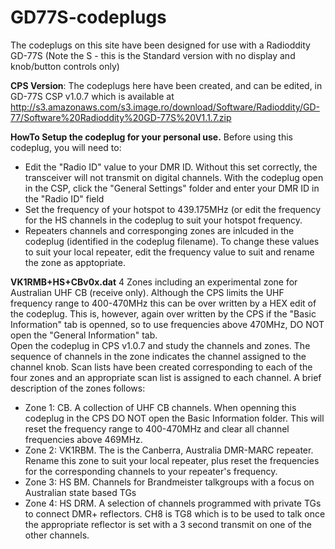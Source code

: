# GD77S-codeplugs
The codeplugs on this site have been designed for use with a Radioddity GD-77S (Note the S - this is the Standard version with no display and knob/button controls only)

<b>CPS Version</b>: The codeplugs here have been created, and can be edited, in GD-77S CSP v1.0.7 which is available at http://s3.amazonaws.com/s3.image.ro/download/Software/Radioddity/GD-77/Software%20Radioddity%20GD-77S%20V1.1.7.zip

<b>HowTo Setup the codeplug for your personal use.</b>  Before using this codeplug, you will need to:
 - Edit the "Radio ID" value to your DMR ID. Without this set correctly, the transceiver will not transmit on digital channels. With the codeplug open in the CSP, click the "General Settings" folder and enter your DMR ID in the "Radio ID" field
 - Set the frequency of your hotspot to 439.175MHz (or edit the frequency for the HS channels in the codeplug to suit your hotspot frequency.
 - Repeaters channels and corresponging zones are inlcuded in the codeplug (identified in the codeplug filename). To change these values to suit your local repeater, edit the frequency value to suit and rename the zone as apptopriate.

<b>VK1RMB+HS+CBv0x.dat</b> 4 Zones including an experimental zone for Australian UHF CB (receive only). Although the CPS limits the UHF frequency range to 400-470MHz this can be over written by a HEX edit of the codeplug. This is, however, again over written by the CPS if the "Basic Information" tab is openned, so to use frequencies above 470MHz, DO NOT open the "General Information" tab.  
Open the codeplug in CPS v1.0.7 and study the channels and zones. The sequence of channels in the zone indicates the channel assigned to the channel knob. Scan lists have been created corresponding to each of the four zones and an appropriate scan list is assigned to each channel. A brief description of the zones follows:
  - Zone 1: CB. A collection of UHF CB channels. When openning this codeplug in the CPS DO NOT open the Basic Information folder. This will reset the frequency range to 400-470MHz and clear all channel frequencies above 469MHz.
  - Zone 2: VK1RBM. The is the Canberra, Australia DMR-MARC repeater. Rename this zone to suit your local repeater, plus reset the frequencies for the corresponding channels to your repeater's frequency.
  - Zone 3: HS BM. Channels for Brandmeister talkgroups with a focus on Australian state based TGs
  - Zone 4: HS DRM. A selection of channels programmed with private TGs to connect DMR+ reflectors. CH8 is TG8 which is to be used to talk once the appropriate reflector is set with a 3 second transmit on one of the other channels.
  

